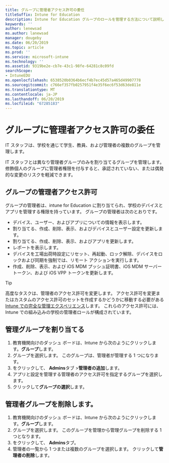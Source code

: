 ```yaml
---
title: グループに管理者アクセス許可の委任
titleSuffix: Intune for Education
description: Intune for Education グループのロールを管理する方法について説明します。
keywords: ''
author: lenewsad
ms.author: lanewsad
manager: dougeby
ms.date: 06/20/2019
ms.topic: article
ms.prod: ''
ms.service: microsoft-intune
ms.technology: ''
ms.assetid: 9319be2e-cb7e-43c1-98fe-64281c8c09fd
searchScope:
- IntuneEDU
ms.openlocfilehash: 6538520b0364b6ecf4b7ec45d57a465d49907778
ms.sourcegitcommit: c766ef357fb0257951f4e35f6ec6f53d63de811e
ms.translationtype: MT
ms.contentlocale: ja-JP
ms.lasthandoff: 06/20/2019
ms.locfileid: "67285183"
---
```

# <a name="delegate-admin-permissions-to-groups"></a>グループに管理者アクセス許可の委任
IT スタッフは、学校を通じて学生、教員、および管理者の複数のグループを管理します。  

IT スタッフとは異なり管理者グループのみを割り当てるグループを管理します。 修飾個人のグループに管理者権限を付与すると、承認されていない、または偶発的な変更のリスクを軽減できます。  

## <a name="group-admin-permissions"></a>グループの管理者アクセス許可 

グループの管理者は、intune for Education に割り当てられ、学校のデバイスとアプリを管理する権限を持っています。 グループの管理者は次のとおりです。  

- デバイス、ユーザー、およびアプリについての情報を表示します。
- 割り当てる、作成、削除、表示、およびデバイスとユーザー設定を更新します。
- 割り当てる、作成、削除、表示、およびアプリを更新します。
- レポートを表示します。
- デバイスを工場出荷時設定にリセット、再起動、ロック解除、デバイスをロックおよび同期を強制では、リモート アクションを実行します。  
- 作成、削除、表示、および iOS MDM プッシュ証明書、iOS MDM サーバー トークン、および iOS VPP トークンを更新します。   

> [!TIP]
> 高度なタスクは、管理者のアクセス許可を変更します。 アクセス許可を変更またはカスタムのアクセス許可のセットを作成するかどうかに移動する必要がある[Intune での完全な管理エクスペリエンス](https://docs.microsoft.com/intune/role-based-access-control)します。 これらのアクセス許可には、Intune での組み込みの学校の管理者ロールが構成されています。 

## <a name="assign-an-admin-group"></a>管理グループを割り当てる

1. 教育機関向けのダッシュ ボードは、Intune から次のようにクリックします。**グループ**します。
2. グループを選択します。 このグループは、管理者が管理する 1 つになります。
3. をクリックして、 **Admins**タブ >**管理者の追加**します。
4. アプリと設定を管理する管理者のアクセス許可を指定するグループを選択します。
5. クリックして**グループの選択**します。

## <a name="remove-an-admin-group"></a>管理者グループを削除します。
1. 教育機関向けのダッシュ ボードは、Intune から次のようにクリックします。**グループ**します。
2. グループを選択します。 このグループを管理から管理グループを削除する 1 つとなります。
3. をクリックして、 **Admins**タブ。
4. 管理者の一覧から 1 つまたは複数のグループを選択します。 クリックして**管理者の削除**します。  
